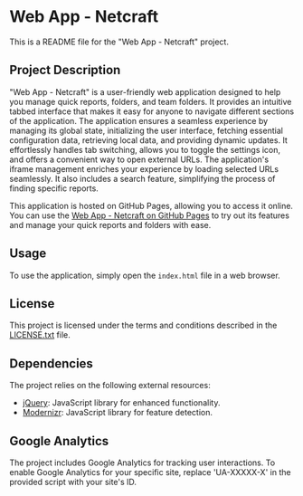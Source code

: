 # Web App - Netcraft

This is a README file for the "Web App - Netcraft" project.

## Project Description

"Web App - Netcraft" is a user-friendly web application designed to help you manage quick reports, folders, and team folders. It provides an intuitive tabbed interface that makes it easy for anyone to navigate different sections of the application. The application ensures a seamless experience by managing its global state, initializing the user interface, fetching essential configuration data, retrieving local data, and providing dynamic updates. It effortlessly handles tab switching, allows you to toggle the settings icon, and offers a convenient way to open external URLs. The application's iframe management enriches your experience by loading selected URLs seamlessly. It also includes a search feature, simplifying the process of finding specific reports. 

This application is hosted on GitHub Pages, allowing you to access it online. You can use the [Web App - Netcraft on GitHub Pages](https://gil7788.github.io/webapp/) to try out its features and manage your quick reports and folders with ease.

## Usage

To use the application, simply open the `index.html` file in a web browser.

## License

This project is licensed under the terms and conditions described in the [LICENSE.txt](LICENSE.txt) file.

## Dependencies

The project relies on the following external resources:

- [jQuery](https://code.jquery.com/jquery-1.12.0.min.js): JavaScript library for enhanced functionality.
- [Modernizr](https://modernizr.com/): JavaScript library for feature detection.

## Google Analytics

The project includes Google Analytics for tracking user interactions. To enable Google Analytics for your specific site, replace 'UA-XXXXX-X' in the provided script with your site's ID.
